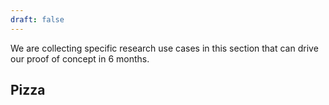 ```yaml
---
draft: false
---
```


<hero>We are collecting specific research use cases in this section that can drive our proof of concept in 6 months.</hero>

## Pizza